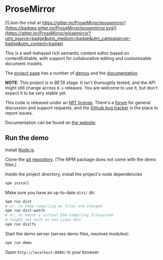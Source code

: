 # ProseMirror

[![Join the chat at https://gitter.im/ProseMirror/prosemirror](https://badges.gitter.im/ProseMirror/prosemirror.svg)](https://gitter.im/ProseMirror/prosemirror?utm_source=badge&utm_medium=badge&utm_campaign=pr-badge&utm_content=badge)

This is a well-behaved rich semantic content editor based on
contentEditable, with support for collaborative editing and
customizable document models.

The [project page](http://prosemirror.net) has a number of
[demos](http://prosemirror.net/#demos) and the
[documentation](http://prosemirror.net/docs.html).

**NOTE:** This project is in *BETA* stage. It isn't thoroughly tested,
and the API might still change across `0.x` releases. You are welcome
to use it, but don't expect it to be very stable yet.

This code is released under an
[MIT license](https://github.com/prosemirror/prosemirror/tree/master/LICENSE).
There's a [forum](http://discuss.prosemirror.net) for general
discussion and support requests, and the
[Github bug tracker](https://github.com/prosemirror/prosemirror/issues)
is the place to report issues.

Documentation can be found on [the
website](http://prosemirror.net/docs.html).

## Run the demo

Install [Node.js](http://nodejs.org).

Clone the
[git repository](https://github.com/ProseMirror/prosemirror/). (The
NPM package does not come with the demo files.)

Inside the project directory, install the project's node dependencies

```bash
npm install
```

Make sure you have an up-to-date `dist/` dir:

```bash
npm run dist
# or, to keep compiling as files are changed
npm run dist-watch
# or, to mount a virtual ES6-compiling filesystem
# (might not work on non-Linux OSs)
npm run distfs
```

Start the demo server (serves demo files, resolves modules):

```bash
npm run demo
```

Open `http://localhost:8080/` in your browser
